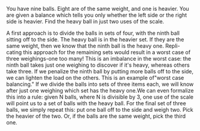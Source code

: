 You have nine balls. Eight are of the same weight, and one is heavier. You are given a balance which tells you only whether the left side or the right side is heavier. Find the heavy ball in just two uses of the scale.

A first approach is to divide the balls in sets of four, with the ninth ball sitting off to the side. The heavy ball is in the heavier set. If they are the same weight, then we know that the ninth ball is the heavy one. Repli- cating this approach for the remaining sets would result in a worst case of three weighings-one too many!
This is an imbalance in the worst case: the ninth ball takes just one weighing to discover if it's heavy, whereas others take three. If we penalize the ninth ball by putting more balls off to the side, we can lighten the load on the others. This is an example of"worst case balancing."
If we divide the balls into sets of three items each, we will know after just one weighing which set has the heavy one.We can even formalize this into a rule: given N balls, where N is divisible by 3, one use of the scale will point us to a set of balls with the heavy ball.
For the final set of three balls, we simply repeat this: put one ball off to the side and weigh two. Pick the heavier of the two. Or, if the balls are the same weight, pick the third one.
